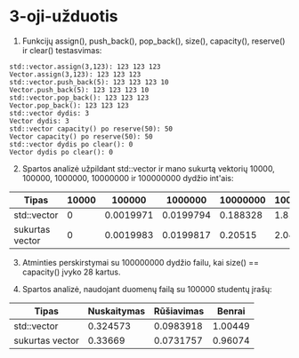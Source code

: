 # 3-oji-užduotis

1. Funkcijų assign(), push_back(), pop_back(), size(), capacity(), reserve() ir clear() testasvimas:
```
std::vector.assign(3,123): 123 123 123 
Vector.assign(3,123): 123 123 123
std::vector.push_back(5): 123 123 123 10 
Vector.push_back(5): 123 123 123 10
std::vector.pop_back(): 123 123 123
Vector.pop_back(): 123 123 123
std::vector dydis: 3
Vector dydis: 3
std::vector capacity() po reserve(50): 50
Vector capacity() po reserve(50): 50
std::vector dydis po clear(): 0
Vector dydis po clear(): 0
```

2. Spartos analizė užpildant std::vector ir mano sukurtą vektorių 10000, 100000, 1000000, 10000000 ir 100000000 dydžio int'ais:

| Tipas | 10000 | 100000 | 1000000 | 10000000 | 100000000 |
| --- | --- | --- | --- | --- | --- |
| std::vector | 0 | 0.0019971 | 0.0199794 | 0.188328 | 1.81993 |
| sukurtas vector | 0 | 0.0019983 | 0.0199817 | 0.20515 | 2.04444 |

3. Atminties perskirstymai su 100000000 dydžio failu, kai size() == capacity() įvyko 28 kartus.

4. Spartos analizė, naudojant duomenų failą su 100000 studentų įrašų:

| Tipas | Nuskaitymas | Rūšiavimas | Benrai |
| --- | --- | --- | --- |
| std::vector | 0.324573 | 0.0983918 | 1.00449 |
| sukurtas vector | 0.33669 | 0.0731757 | 0.96074 
